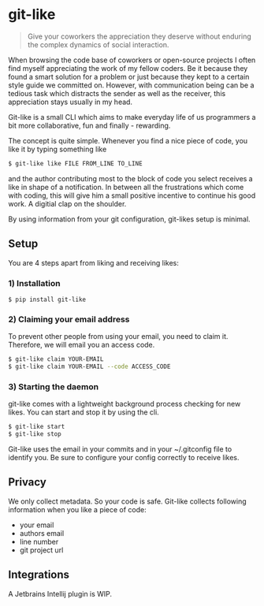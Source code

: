 # git-like

> Give your coworkers the appreciation they deserve without enduring the complex dynamics of social interaction.

When browsing the code base of coworkers or open-source projects I often find myself appreciating the work of my fellow coders.
Be it because they found a smart solution for a problem or just because they kept to a certain style guide we committed on.
However, with communication being can be a tedious task which distracts the sender as well as the receiver, this appreciation stays usually in my head.

Git-like is a small CLI which aims to make everyday life of us programmers a bit more collaborative, fun and finally - rewarding. 

The concept is quite simple. Whenever you find a nice piece of code, you like it by typing something like

``` bash
$ git-like like FILE FROM_LINE TO_LINE
```

and the author contributing most to the block of code you select receives a like in shape of a notification.
In between all the frustrations which come with coding, this will give him a small positive incentive to continue his good work.
A digitial clap on the shoulder.

By using information from your git configuration, git-likes setup is minimal.

## Setup
You are 4 steps apart from liking and receiving likes:

### 1) Installation
```
$ pip install git-like
```

### 2) Claiming your email address
To prevent other people from using your email, you need to claim it.
Therefore, we will email you an access code.

```bash
$ git-like claim YOUR-EMAIL
$ git-like claim YOUR-EMAIL --code ACCESS_CODE
```

### 3) Starting the daemon
git-like comes with a lightweight background process checking for new likes. You can start and stop it by using the cli.

```bash
$ git-like start
$ git-like stop
```

Git-like uses the email in your commits and in your ~/.gitconfig file to identify you. Be sure to configure your config correctly to receive likes.

## Privacy
We only collect metadata. So your code is safe.
Git-like collects following information when you like a piece of code:
- your email
- authors email
- line number
- git project url

## Integrations
A Jetbrains Intellij plugin is WIP.
